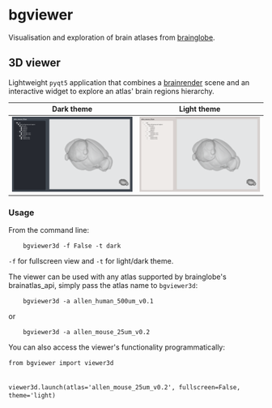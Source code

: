 # bgviewer

Visualisation and exploration of brain atlases from [brainglobe](https://github.com/brainglobe/brainatlas-api).


## 3D viewer
Lightweight `pyqt5` application that combines a [brainrender](https://github.com/BrancoLab/BrainRender) scene and an interactive widget to explore an atlas' brain regions hierarchy. 


Dark theme            |  Light theme        
:-------------------------:|:-------------------------:
<img src="media/darkui.png"> | <img src="media/lightui.png">

### Usage
From the command line:
```
    bgviewer3d -f False -t dark
```

`-f` for fullscreen view and `-t` for light/dark theme. 

The viewer can be used with any atlas supported by brainglobe's brainatlas_api, simply pass the atlas name to `bgviewer3d`:
```
    bgviewer3d -a allen_human_500um_v0.1
```
or
```
    bgviewer3d -a allen_mouse_25um_v0.2
```

You can also access the viewer's functionality programmatically:
```
from bgviewer import viewer3d


viewer3d.launch(atlas='allen_mouse_25um_v0.2', fullscreen=False, theme='light)
```